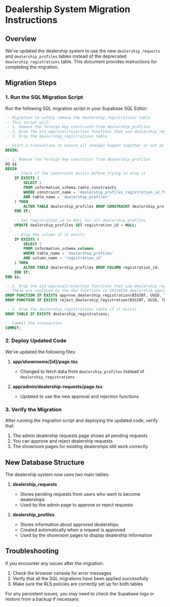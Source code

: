 # Dealership System Migration Instructions

## Overview

We've updated the dealership system to use the new `dealership_requests` and `dealership_profiles` tables instead of the deprecated `dealership_registrations` table. This document provides instructions for completing the migration.

## Migration Steps

### 1. Run the SQL Migration Script

Run the following SQL migration script in your Supabase SQL Editor:

```sql
-- Migration to safely remove the dealership_registrations table
-- This script will:
-- 1. Remove the foreign key constraint from dealership_profiles
-- 2. Drop the old approval/rejection functions that use dealership_registrations
-- 3. Drop the dealership_registrations table

-- Start a transaction to ensure all changes happen together or not at all
BEGIN;

-- 1. Remove the foreign key constraint from dealership_profiles
DO $$
BEGIN
    -- Check if the constraint exists before trying to drop it
    IF EXISTS (
        SELECT 1 
        FROM information_schema.table_constraints 
        WHERE constraint_name = 'dealership_profiles_registration_id_fkey' 
        AND table_name = 'dealership_profiles'
    ) THEN
        ALTER TABLE dealership_profiles DROP CONSTRAINT dealership_profiles_registration_id_fkey;
    END IF;
    
    -- Set registration_id to NULL for all dealership profiles
    UPDATE dealership_profiles SET registration_id = NULL;
    
    -- Drop the column if it exists
    IF EXISTS (
        SELECT 1 
        FROM information_schema.columns 
        WHERE table_name = 'dealership_profiles' 
        AND column_name = 'registration_id'
    ) THEN
        ALTER TABLE dealership_profiles DROP COLUMN registration_id;
    END IF;
END $$;

-- 2. Drop the old approval/rejection functions that use dealership_registrations
-- These are replaced by the new functions in 20250226_dealership_approval_functions.sql
DROP FUNCTION IF EXISTS approve_dealership_registration(BIGINT, UUID, TEXT);
DROP FUNCTION IF EXISTS reject_dealership_registration(BIGINT, UUID, TEXT);

-- 3. Drop the dealership_registrations table if it exists
DROP TABLE IF EXISTS dealership_registrations;

-- Commit the transaction
COMMIT;
```

### 2. Deploy Updated Code

We've updated the following files:

1. **app/showrooms/[id]/page.tsx**
   - Changed to fetch data from `dealership_profiles` instead of `dealership_registrations`

2. **app/admin/dealership-requests/page.tsx**
   - Updated to use the new approval and rejection functions

### 3. Verify the Migration

After running the migration script and deploying the updated code, verify that:

1. The admin dealership requests page shows all pending requests
2. You can approve and reject dealership requests
3. The showroom pages for existing dealerships still work correctly

## New Database Structure

The dealership system now uses two main tables:

1. **dealership_requests**
   - Stores pending requests from users who want to become dealerships
   - Used by the admin page to approve or reject requests

2. **dealership_profiles**
   - Stores information about approved dealerships
   - Created automatically when a request is approved
   - Used by the showroom pages to display dealership information

## Troubleshooting

If you encounter any issues after the migration:

1. Check the browser console for error messages
2. Verify that all the SQL migrations have been applied successfully
3. Make sure the RLS policies are correctly set up for both tables

For any persistent issues, you may need to check the Supabase logs or restore from a backup if necessary.
